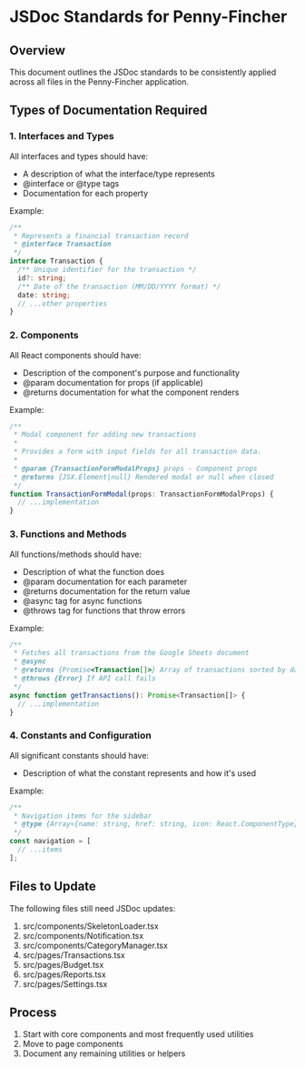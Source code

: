 # JSDoc Standards for Penny-Fincher

## Overview
This document outlines the JSDoc standards to be consistently applied across all files in the Penny-Fincher application.

## Types of Documentation Required

### 1. Interfaces and Types
All interfaces and types should have:
- A description of what the interface/type represents
- @interface or @type tags
- Documentation for each property

Example:
```typescript
/**
 * Represents a financial transaction record
 * @interface Transaction
 */
interface Transaction {
  /** Unique identifier for the transaction */
  id?: string;
  /** Date of the transaction (MM/DD/YYYY format) */
  date: string;
  // ...other properties
}
```

### 2. Components
All React components should have:
- Description of the component's purpose and functionality
- @param documentation for props (if applicable)
- @returns documentation for what the component renders

Example:
```typescript
/**
 * Modal component for adding new transactions
 * 
 * Provides a form with input fields for all transaction data.
 * 
 * @param {TransactionFormModalProps} props - Component props
 * @returns {JSX.Element|null} Rendered modal or null when closed
 */
function TransactionFormModal(props: TransactionFormModalProps) {
  // ...implementation
}
```

### 3. Functions and Methods
All functions/methods should have:
- Description of what the function does
- @param documentation for each parameter
- @returns documentation for the return value
- @async tag for async functions
- @throws tag for functions that throw errors

Example:
```typescript
/**
 * Fetches all transactions from the Google Sheets document
 * @async
 * @returns {Promise<Transaction[]>} Array of transactions sorted by date
 * @throws {Error} If API call fails
 */
async function getTransactions(): Promise<Transaction[]> {
  // ...implementation
}
```

### 4. Constants and Configuration
All significant constants should have:
- Description of what the constant represents and how it's used

Example:
```typescript
/**
 * Navigation items for the sidebar
 * @type {Array<{name: string, href: string, icon: React.ComponentType}>}
 */
const navigation = [
  // ...items
];
```

## Files to Update
The following files still need JSDoc updates:

1. src/components/SkeletonLoader.tsx
2. src/components/Notification.tsx
3. src/components/CategoryManager.tsx
4. src/pages/Transactions.tsx
5. src/pages/Budget.tsx
6. src/pages/Reports.tsx
7. src/pages/Settings.tsx

## Process
1. Start with core components and most frequently used utilities
2. Move to page components
3. Document any remaining utilities or helpers

